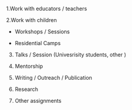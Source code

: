 1.Work with educators / teachers 

2.Work with children 

- Workshops / Sessions 

- Residential Camps 

3. Talks / Session (Univesrisity students, other )


4. Mentorship 

5. Writing / Outreach / Publication 

6. Research 

7. Other assignments




